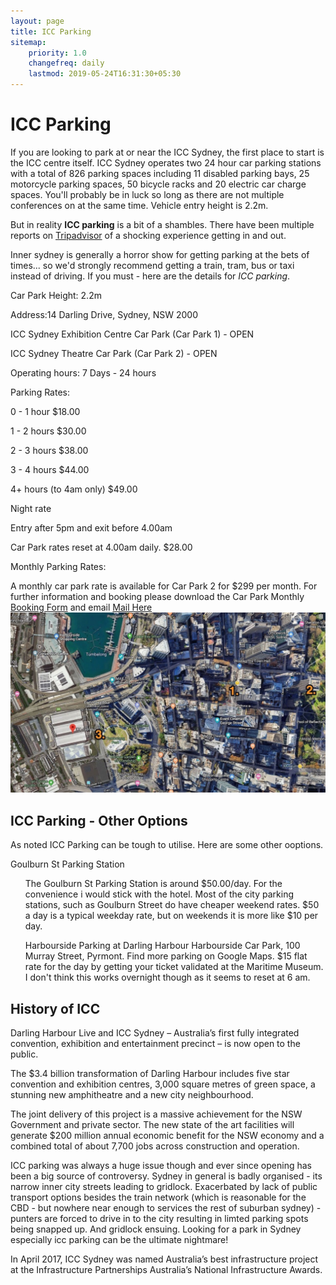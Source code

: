 ```yaml
---
layout: page
title: ICC Parking
sitemap:
    priority: 1.0
    changefreq: daily
    lastmod: 2019-05-24T16:31:30+05:30
---
```

<h1>ICC Parking</h1>
<p>If you are looking to park at or near the ICC Sydney, the first place to start is the ICC centre itself. ICC Sydney operates two 24 hour car parking stations with a total of 826 parking spaces including 11 disabled parking bays, 25 motorcycle parking spaces, 50 bicycle racks and 20 electric car charge spaces.
You'll probably be in luck so long as there are not multiple conferences on at the same time. Vehicle entry height is 2.2m.
</p>
<p>
But in reality <b>ICC parking</b> is a bit of a shambles. There have been multiple reports on <a href="https://www.tripadvisor.com.au/ShowUserReviews-g255060-d12155102-r539069228-ICC_Sydney-Sydney_New_South_Wales.html">Tripadvisor</a> of a shocking experience getting in and out.
</p>
<p>
Inner sydney is generally a horror show for getting parking at the bets of times... so we'd strongly recommend getting a train, tram, bus or taxi instead of driving. If you must - here are the details for <i>ICC parking</i>.
</p>
<p>Car Park Height: 2.2m</p>
<p>Address:14 Darling Drive, Sydney, NSW 2000</p>

<p>ICC Sydney Exhibition Centre Car Park (Car Park 1) - OPEN</p>
<p>ICC Sydney Theatre Car Park (Car Park 2) - OPEN</p>

<p>Operating hours: 7 Days - 24 hours</p>

<p>Parking Rates:</p>
<p> 0 - 1 hour 	$18.00 </p>
<p> 1 - 2 hours	$30.00</p>
<p> 2 - 3 hours	$38.00</p>
<p> 3 - 4 hours	$44.00</p>
<p> 4+ hours (to 4am only)	$49.00</p>
<p> Night rate</p>
<p> Entry after 5pm and exit before 4.00am</p>
<p> Car Park rates reset at 4.00am daily. $28.00</p>

<p>Monthly Parking Rates:</p>
<p>A monthly car park rate is available for Car Park 2 for $299 per month. For further information and booking please download the Car Park Monthly <a href="https://www.iccsydney.com.au/ICCSydney/media/ICCSydney/files/ICC-Sydney-MonthlyParking-Bookings.pdf">Booking Form</a> and email <a href="mailto:carparks@iccsydney.com">Mail Here</a>

<img src="/img/ICC Parking Map.jpg" alt="icc parking" class="responsive">
</p>

<h2>ICC Parking - Other Options</h2>
<p>
As noted ICC Parking can be tough to utilise. Here are some other ooptions.

<l>Goulburn St Parking Station
<ul>
The Goulburn St Parking Station is around $50.00/day. For the convenience i would stick with the hotel.
Most of the city parking stations, such as Goulburn Street do have cheaper weekend rates. $50 a day is a typical weekday rate, but on weekends it is more like $10 per day.
</ul>
<ul>
Harbourside Parking at Darling Harbour 
Harbourside Car Park, 100 Murray Street, Pyrmont. Find more parking on Google Maps.
$15 flat rate for the day by getting your ticket validated at the Maritime Museum. I don't think this works overnight though as it seems to reset at 6 am.
</ul>
</l>
</p>

<h2>History of ICC</h2>
<p>Darling Harbour Live and ICC Sydney – Australia’s first fully integrated convention, exhibition and entertainment precinct – is now open to the public.

The $3.4 billion transformation of Darling Harbour includes five star convention and exhibition centres, 3,000 square metres of green space, a stunning new amphitheatre and a new city neighbourhood.

The joint delivery of this project is a massive achievement for the NSW Government and private sector. The new state of the art facilities will generate $200 million annual economic benefit for the NSW economy and a combined total of about 7,700 jobs across construction and operation.

ICC parking was always a huge issue though and ever since opening has been a big source of controversy. Sydney in general is badly organised - its narrow inner city streets leading to gridlock. Exacerbated by lack of public transport options besides the train network (which is reasonable for the CBD - but nowhere near enough to services the rest of suburban sydney) - punters are forced to drive in to the city resulting in limted parking spots being snapped up. And gridlock ensuing. Looking for a park in Sydney especially icc parking can be the ultimate nightmare!

In April 2017, ICC Sydney was named Australia’s best infrastructure project at the Infrastructure Partnerships Australia’s National Infrastructure Awards.
</p>
